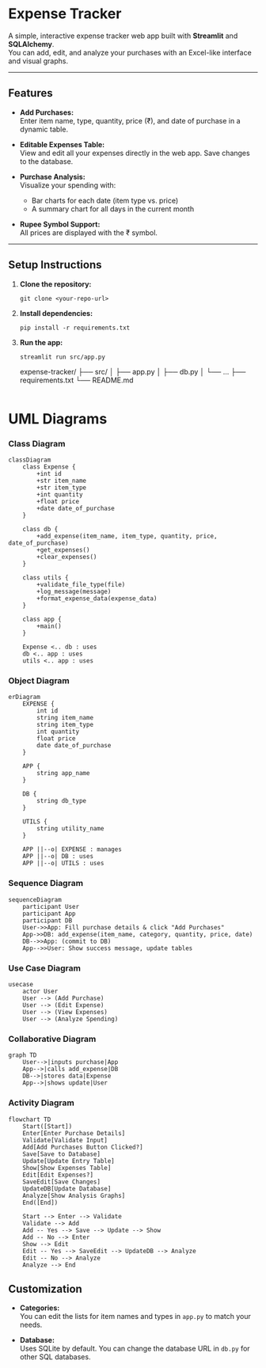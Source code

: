 # Expense Tracker

A simple, interactive expense tracker web app built with **Streamlit** and **SQLAlchemy**.  
You can add, edit, and analyze your purchases with an Excel-like interface and visual graphs.

---

## Features

- **Add Purchases:**  
  Enter item name, type, quantity, price (₹), and date of purchase in a dynamic table.

- **Editable Expenses Table:**  
  View and edit all your expenses directly in the web app. Save changes to the database.

- **Purchase Analysis:**  
  Visualize your spending with:
  - Bar charts for each date (item type vs. price)
  - A summary chart for all days in the current month

- **Rupee Symbol Support:**  
  All prices are displayed with the ₹ symbol.

---

## Setup Instructions

1. **Clone the repository:**
    ```
    git clone <your-repo-url>
    ```

2. **Install dependencies:**
    ```
    pip install -r requirements.txt
    ```

3. **Run the app:**
    ```
    streamlit run src/app.py
    ```
    expense-tracker/
    ├── src/
    │   ├── app.py
    │   ├── db.py
    │   └── ...
    ├── requirements.txt
    └── README.md
    ```

# UML Diagrams
### Class Diagram
```mermaid
classDiagram
    class Expense {
        +int id
        +str item_name
        +str item_type
        +int quantity
        +float price
        +date date_of_purchase
    }

    class db {
        +add_expense(item_name, item_type, quantity, price, date_of_purchase)
        +get_expenses()
        +clear_expenses()
    }

    class utils {
        +validate_file_type(file)
        +log_message(message)
        +format_expense_data(expense_data)
    }

    class app {
        +main()
    }

    Expense <.. db : uses
    db <.. app : uses
    utils <.. app : uses
```
### Object Diagram
```mermaid
erDiagram
    EXPENSE {
        int id
        string item_name
        string item_type
        int quantity
        float price
        date date_of_purchase
    }

    APP {
        string app_name
    }

    DB {
        string db_type
    }

    UTILS {
        string utility_name
    }

    APP ||--o| EXPENSE : manages
    APP ||--o| DB : uses
    APP ||--o| UTILS : uses

```
### Sequence Diagram
```mermaid
sequenceDiagram
    participant User
    participant App
    participant DB
    User->>App: Fill purchase details & click "Add Purchases"
    App->>DB: add_expense(item_name, category, quantity, price, date)
    DB-->>App: (commit to DB)
    App-->>User: Show success message, update tables
```
### Use Case Diagram
```mermaid
usecase
    actor User
    User --> (Add Purchase)
    User --> (Edit Expense)
    User --> (View Expenses)
    User --> (Analyze Spending)
```
### Collaborative Diagram
```mermaid
graph TD
    User-->|inputs purchase|App
    App-->|calls add_expense|DB
    DB-->|stores data|Expense
    App-->|shows update|User
```
### Activity Diagram
```mermaid
flowchart TD
    Start([Start])
    Enter[Enter Purchase Details]
    Validate[Validate Input]
    Add[Add Purchases Button Clicked?]
    Save[Save to Database]
    Update[Update Entry Table]
    Show[Show Expenses Table]
    Edit[Edit Expenses?]
    SaveEdit[Save Changes]
    UpdateDB[Update Database]
    Analyze[Show Analysis Graphs]
    End([End])

    Start --> Enter --> Validate
    Validate --> Add
    Add -- Yes --> Save --> Update --> Show
    Add -- No --> Enter
    Show --> Edit
    Edit -- Yes --> SaveEdit --> UpdateDB --> Analyze
    Edit -- No --> Analyze
    Analyze --> End
```

## Customization

- **Categories:**  
  You can edit the lists for item names and types in `app.py` to match your needs.

- **Database:**  
  Uses SQLite by default. You can change the database URL in `db.py` for other SQL databases.
